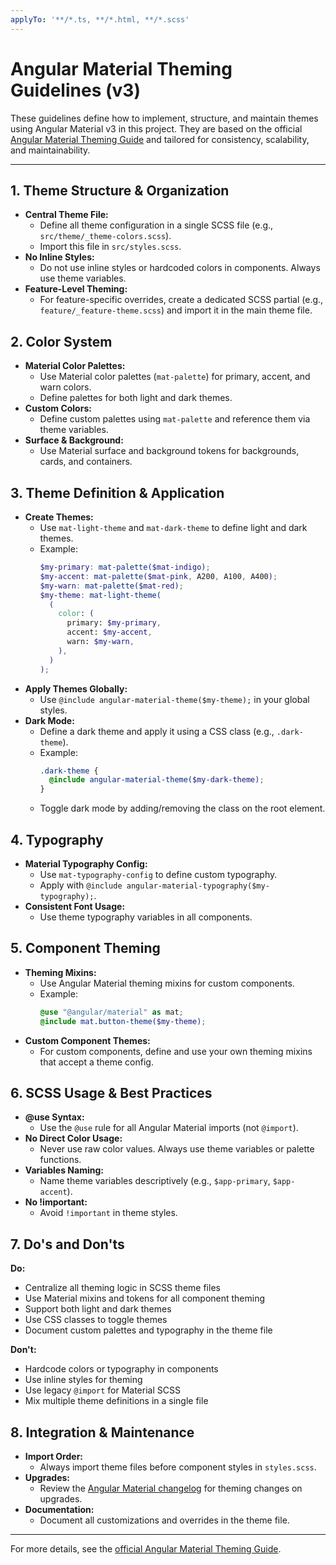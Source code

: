 ```yaml
---
applyTo: '**/*.ts, **/*.html, **/*.scss'
---
```


# Angular Material Theming Guidelines (v3)

These guidelines define how to implement, structure, and maintain themes using Angular Material v3 in this project. They are based on the official [Angular Material Theming Guide](https://material.angular.io/guide/theming) and tailored for consistency, scalability, and maintainability.

---

## 1. Theme Structure & Organization

- **Central Theme File:**
  - Define all theme configuration in a single SCSS file (e.g., `src/theme/_theme-colors.scss`).
  - Import this file in `src/styles.scss`.
- **No Inline Styles:**
  - Do not use inline styles or hardcoded colors in components. Always use theme variables.
- **Feature-Level Theming:**
  - For feature-specific overrides, create a dedicated SCSS partial (e.g., `feature/_feature-theme.scss`) and import it in the main theme file.

## 2. Color System

- **Material Color Palettes:**
  - Use Material color palettes (`mat-palette`) for primary, accent, and warn colors.
  - Define palettes for both light and dark themes.
- **Custom Colors:**
  - Define custom palettes using `mat-palette` and reference them via theme variables.
- **Surface & Background:**
  - Use Material surface and background tokens for backgrounds, cards, and containers.

## 3. Theme Definition & Application

- **Create Themes:**
  - Use `mat-light-theme` and `mat-dark-theme` to define light and dark themes.
  - Example:
    ```scss
    $my-primary: mat-palette($mat-indigo);
    $my-accent: mat-palette($mat-pink, A200, A100, A400);
    $my-warn: mat-palette($mat-red);
    $my-theme: mat-light-theme(
      (
        color: (
          primary: $my-primary,
          accent: $my-accent,
          warn: $my-warn,
        ),
      )
    );
    ```
- **Apply Themes Globally:**
  - Use `@include angular-material-theme($my-theme);` in your global styles.
- **Dark Mode:**
  - Define a dark theme and apply it using a CSS class (e.g., `.dark-theme`).
  - Example:
    ```scss
    .dark-theme {
      @include angular-material-theme($my-dark-theme);
    }
    ```
  - Toggle dark mode by adding/removing the class on the root element.

## 4. Typography

- **Material Typography Config:**
  - Use `mat-typography-config` to define custom typography.
  - Apply with `@include angular-material-typography($my-typography);`.
- **Consistent Font Usage:**
  - Use theme typography variables in all components.

## 5. Component Theming

- **Theming Mixins:**
  - Use Angular Material theming mixins for custom components.
  - Example:
    ```scss
    @use "@angular/material" as mat;
    @include mat.button-theme($my-theme);
    ```
- **Custom Component Themes:**
  - For custom components, define and use your own theming mixins that accept a theme config.

## 6. SCSS Usage & Best Practices

- **@use Syntax:**
  - Use the `@use` rule for all Angular Material imports (not `@import`).
- **No Direct Color Usage:**
  - Never use raw color values. Always use theme variables or palette functions.
- **Variables Naming:**
  - Name theme variables descriptively (e.g., `$app-primary`, `$app-accent`).
- **No !important:**
  - Avoid `!important` in theme styles.

## 7. Do's and Don'ts

**Do:**

- Centralize all theming logic in SCSS theme files
- Use Material mixins and tokens for all component theming
- Support both light and dark themes
- Use CSS classes to toggle themes
- Document custom palettes and typography in the theme file

**Don't:**

- Hardcode colors or typography in components
- Use inline styles for theming
- Use legacy `@import` for Material SCSS
- Mix multiple theme definitions in a single file

## 8. Integration & Maintenance

- **Import Order:**
  - Always import theme files before component styles in `styles.scss`.
- **Upgrades:**
  - Review the [Angular Material changelog](https://github.com/angular/components/blob/main/CHANGELOG.md) for theming changes on upgrades.
- **Documentation:**
  - Document all customizations and overrides in the theme file.

---

For more details, see the [official Angular Material Theming Guide](https://material.angular.io/guide/theming).
